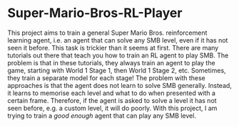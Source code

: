 # Super-Mario-Bros-RL-Player
This project aims to train a general Super Mario Bros. reinforcement learning agent, i.e. an agent that can solve any SMB level, even if it has not seen it before. This task is trickier than it seems at first. There are many tutorials out there that teach you how to train an RL agent to play SMB. The problem is that in these tutorials, they always train an agent to play the game, starting with World 1 Stage 1, then World 1 Stage 2, etc. Sometimes, they train a separate model for each stage! The problem with these approaches is that the agent does not learn to solve SMB generally. Instead, it learns to memorise each level and what to do when presented with a certain frame. Therefore, if the agent is asked to solve a level it has not seen before, e.g. a custom level, it will do poorly. With this project, I am trying to train a *good enough* agent that can play any SMB level.
